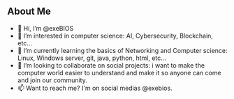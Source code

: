 ## About Me
- 👋 Hi, I’m @exeBIOS
- 👀 I’m interested in computer science: AI, Cybersecurity, Blockchain, etc...
- 🌱 I’m currently learning the basics of Networking and Computer science: Linux, Windows server, git, java, python, html, etc...
- 🤝 I’m looking to collaborate on social projects: i want to make the computer world easier to understand and make it so anyone can come and join our community.
- 📫 Want to reach me? I'm on social medias @exebios.

<!---
exeBIOS/exeBIOS is a ✨ special ✨ repository because its `README.md` (this file) appears on your GitHub profile.
You can click the Preview link to take a look at your changes.
--->
